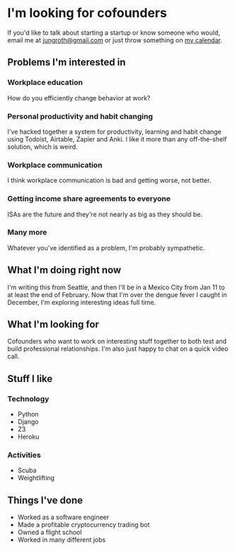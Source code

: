 # I'm looking for cofounders

If you'd like to talk about starting a startup or know someone who would, email me at [jungroth@gmail.com](mailto:jungroth@gmail.com) or just throw something on [my calendar](https://calendly.com/travisjungroth/30min).

## Problems I'm interested in

### Workplace education
How do you efficiently change behavior at work?

### Personal productivity and habit changing
I've hacked together a system for productivity, learning and habit change using Todoist, Airtable, Zapier and Anki. I like it more than any off-the-shelf solution, which is weird. 

### Workplace communication
I think workplace communication is bad and getting worse, not better. 

### Getting income share agreements to everyone
ISAs are the future and they're not nearly as big as they should be.

### Many more
Whatever you've identified as a problem, I'm probably sympathetic. 

## What I'm doing right now
I'm writing this from Seattle, and then I'll be in a Mexico City from Jan 11 to at least the end of February. Now that I'm over the dengue fever I caught in December, I'm exploring interesting ideas full time.

## What I'm looking for
Cofounders who want to work on interesting stuff together to both test and build professional relationships. I'm also just happy to chat on a quick video call. 

## Stuff I like
### Technology
 * Python
 * Django
 * Z3
 * Heroku

### Activities
 * Scuba
 * Weightlifting
 
## Things I've done
 * Worked as a software engineer
 * Made a profitable cryptocurrency trading bot
 * Owned a flight school
 * Worked in many different jobs
